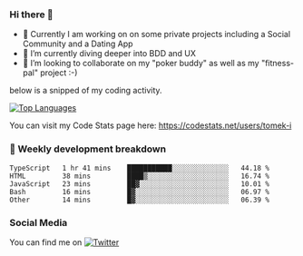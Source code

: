 ### Hi there 👋


- 🔭 Currently I am working on on some private projects including a Social Community and a Dating App
- 🌱 I’m currently diving deeper into BDD and UX
- 👯 I’m looking to collaborate on my "poker buddy" as well as my "fitness-pal" project :-)

below is a snipped of my coding activity.
<!--
**tomek-i/tomek-i** is a ✨ _special_ ✨ repository because its `README.md` (this file) appears on your GitHub profile.

Here are some ideas to get you started:

- 🔭 I’m currently working on ...
- 🌱 I’m currently learning ...
- 👯 I’m looking to collaborate on ...
- 🤔 I’m looking for help with ...
- 💬 Ask me about ...
- 📫 How to reach me: ...
- 😄 Pronouns: ...
- ⚡ Fun fact: ...
-->
[![Top Languages](https://github-readme-stats.vercel.app/api/top-langs/?username=tomek-i&layout=compact)](https://github.com/tomek-i)

You can visit my Code Stats page here: https://codestats.net/users/tomek-i

### 💬 Weekly development breakdown
<!--START_SECTION:waka-->

```text
TypeScript   1 hr 41 mins    ███████████░░░░░░░░░░░░░░   44.18 %
HTML         38 mins         ████▒░░░░░░░░░░░░░░░░░░░░   16.74 %
JavaScript   23 mins         ██▓░░░░░░░░░░░░░░░░░░░░░░   10.01 %
Bash         16 mins         █▓░░░░░░░░░░░░░░░░░░░░░░░   06.97 %
Other        14 mins         █▓░░░░░░░░░░░░░░░░░░░░░░░   06.39 %
```

<!--END_SECTION:waka-->

<!-- Actual text -->

### Social Media
You can find me on [![Twitter][1.2]][1]

<!-- Icons -->

[1.2]: http://i.imgur.com/wWzX9uB.png 


<!-- Links to your social media accounts -->

[1]: https://twitter.com/tomek_i
